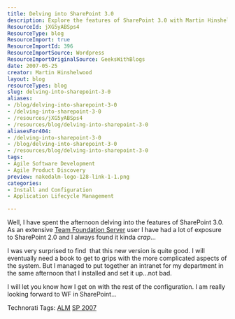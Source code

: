 ```yaml
---
title: Delving into SharePoint 3.0
description: Explore the features of SharePoint 3.0 with Martin Hinshelwood as he shares insights on setting up an effective intranet and navigating its complexities.
ResourceId: jXG5yABSps4
ResourceType: blog
ResourceImport: true
ResourceImportId: 396
ResourceImportSource: Wordpress
ResourceImportOriginalSource: GeeksWithBlogs
date: 2007-05-25
creator: Martin Hinshelwood
layout: blog
resourceTypes: blog
slug: delving-into-sharepoint-3-0
aliases:
- /blog/delving-into-sharepoint-3-0
- /delving-into-sharepoint-3-0
- /resources/jXG5yABSps4
- /resources/blog/delving-into-sharepoint-3-0
aliasesFor404:
- /delving-into-sharepoint-3-0
- /blog/delving-into-sharepoint-3-0
- /resources/blog/delving-into-sharepoint-3-0
tags:
- Agile Software Development
- Agile Product Discovery
preview: nakedalm-logo-128-link-1-1.png
categories:
- Install and Configuration
- Application Lifecycle Management

---
```

Well, I have spent the afternoon delving into the features of SharePoint 3.0. As an extensive [Team Foundation Server](http://msdn2.microsoft.com/en-us/teamsystem/aa718934.aspx "Team Foundation Server") user I have had a lot of exposure to SharePoint 2.0 and I always found it kinda _crap_...

I was very surprised to find  that this new version is quite good. I will eventually need a book to get to grips with the more complicated aspects of the system. But I managed to put together an intranet for my department in the same afternoon that I installed and set it up...not bad.

I will let you know how I get on with the rest of the configuration. I am really looking forward to WF in SharePoint...

Technorati Tags: [ALM](http://technorati.com/tags/ALM) [SP 2007](http://technorati.com/tags/SP+2007)
